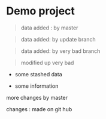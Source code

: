 # Demo project

> data added : by master

> data added: by update branch

> data added: by very bad branch

> modified up very bad

- some stashed data

* some information

more changes by master

changes : made on git hub
